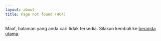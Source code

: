 ```yaml
---
layout: about
title: Page not found (404)
---
```


Maaf, halaman yang anda cari tidak tersedia. Silakan kembali ke [beranda utama](/).
